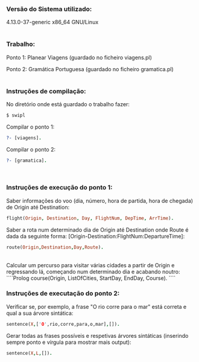 ### Versão do Sistema utilizado:
4.13.0-37-generic x86_64 GNU/Linux
<br />
<br />

### Trabalho:
Ponto 1: Planear Viagens (guardado no ficheiro viagens.pl)

Ponto 2: Gramática Portuguesa (guardado no ficheiro gramatica.pl)
<br />
<br />

### Instruções de compilação:

No diretório onde está guardado o trabalho fazer:
````Bash
$ swipl
````

Compilar o ponto 1:
````ProLog
?- [viagens].
````

Compilar o ponto 2:
````ProLog
?- [gramatica].
````
<br />

### Instruções de execução do ponto 1:
Saber informações do voo (dia, número, hora de partida, hora de chegada) de Origin até Destination:
````ProLog
flight(Origin, Destination, Day, FlightNum, DepTime, ArrTime).
````

Saber a rota num determinado dia de Origin até Destination onde Route é dada da seguinte forma: [Origin-Destination:FlightNum:DepartureTime]:
````Prolog
route(Origin,Destination,Day,Route).
````
<br />
Calcular um percurso para visitar várias cidades a partir de Origin e regressando lá, começando num determinado dia e acabando noutro:
````Prolog
course(Origin, ListOfCities, StartDay, EndDay, Course).
````
<br />

### Instruções de executação do ponto 2:

Verificar se, por exemplo, a frase "O rio corre para o mar" está correta e qual a sua árvore sintática:
````ProLog
sentence(X,['O',rio,corre,para,o,mar],[]).
````

Gerar todas as frases possíveis e respetivas árvores sintáticas (inserindo sempre ponto e vírgula para mostrar mais output):
````ProLog
sentence(X,L,[]).
````
